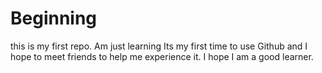 Beginning
=========

this is my first repo. Am just learning
Its my first time to use Github and I hope to meet friends to help me experience it. I hope I am a good learner.
